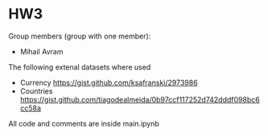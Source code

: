 # HW3

Group members (group with one member):
- Mihail Avram


The following extenal datasets where used

- Currency https://gist.github.com/ksafranski/2973986
- Countries https://gist.github.com/tiagodealmeida/0b97ccf117252d742dddf098bc6cc58a

All code and comments are inside main.ipynb